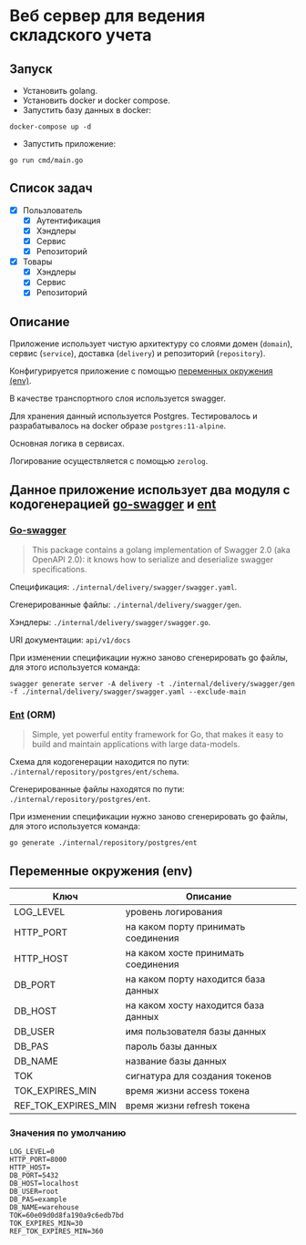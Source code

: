 # Веб сервер для ведения складского учета

## Запуск

- Установить golang.
- Установить docker и docker compose.
- Запустить базу данных в docker: 
```
docker-compose up -d
```
- Запустить приложение:
```
go run cmd/main.go
```

## Список задач
- [X] Пользлователь
    - [X] Аутентификация
    - [X] Хэндлеры
    - [X] Сервис
    - [X] Репозиторий
- [X] Товары
    - [X] Хэндлеры
    - [X] Сервис
    - [X] Репозиторий

## Описание
Приложение использует чистую архитектуру со слоями домен (`domain`), сервис (`service`), доставка (`delivery`) и репозиторий (`repository`).

Конфигурируется приложение с помощью [переменных окружения (env)](#Переменные-окружения-env).

В качестве транспортного слоя используется swagger.

Для хранения данный используется Postgres.
Тестировалось и разрабатывалось на docker образе `postgres:11-alpine`.

Основная логика в сервисах.

Логирование осуществляется с помощью `zerolog`.

## Данное приложение использует два модуля с кодогенерацией [go-swagger](https://github.com/go-swagger/go-swagger) и [ent](https://github.com/ent/ent)

### [Go-swagger](https://github.com/go-swagger/go-swagger)

> This package contains a golang implementation of Swagger 2.0 (aka OpenAPI 2.0): it knows how to serialize and deserialize swagger specifications.

Спецификация: `./internal/delivery/swagger/swagger.yaml`.

Сгенерированные файлы: `./internal/delivery/swagger/gen`.

Хэндлеры: `./internal/delivery/swagger/swagger.go`.

URI документации: `api/v1/docs`

При изменении спецификации нужно заново сгенерировать go файлы, для этого используется команда:
```
swagger generate server -A delivery -t ./internal/delivery/swagger/gen -f ./internal/delivery/swagger/swagger.yaml --exclude-main
```


### [Ent](https://github.com/ent/ent) (ORM)

> Simple, yet powerful entity framework for Go, that makes it easy to build and maintain applications with large data-models.

Схема для кодогенерации находится по пути: `./internal/repository/postgres/ent/schema`.

Сгенерированные файлы находятся по пути: `./internal/repository/postgres/ent`.

При изменении спецификации нужно заново сгенерировать go файлы, для этого используется команда:
```
go generate ./internal/repository/postgres/ent
```

## Переменные окружения (env)

| Ключ  | Описание |
|-|-|
| LOG_LEVEL | уровень логирования |
| HTTP_PORT | на каком порту принимать соединения |
| HTTP_HOST | на каком хосте принимать соединения |
| DB_PORT | на каком порту находится база данных |
| DB_HOST | на каком хосту находится база данных |
| DB_USER | имя пользователя базы данных |
| DB_PAS | пароль базы данных |
| DB_NAME | название базы данных |
| TOK | сигнатура для создания токенов |
| TOK_EXPIRES_MIN | время жизни access токена |
| REF_TOK_EXPIRES_MIN | время жизни refresh токена |
### Значения по умолчанию
```
LOG_LEVEL=0
HTTP_PORT=8000
HTTP_HOST=
DB_PORT=5432
DB_HOST=localhost
DB_USER=root
DB_PAS=example
DB_NAME=warehouse
TOK=60e09d0d8fa190a9c6edb7bd
TOK_EXPIRES_MIN=30
REF_TOK_EXPIRES_MIN=360
```